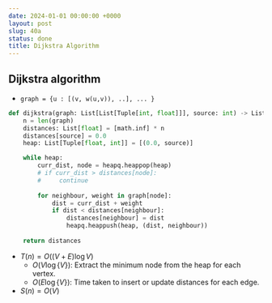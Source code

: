 ```yaml
---
date: 2024-01-01 00:00:00 +0000
layout: post
slug: 40a
status: done
title: Dijkstra Algorithm
---
```


## Dijkstra algorithm

- `graph = {u : [(v, w(u,v)), ..], ... }`
```python
def dijkstra(graph: List[List[Tuple[int, float]]], source: int) -> List[float]:
    n = len(graph)
    distances: List[float] = [math.inf] * n
    distances[source] = 0.0
    heap: List[Tuple[float, int]] = [(0.0, source)]

    while heap:
        curr_dist, node = heapq.heappop(heap)
        # if curr_dist > distances[node]:
        #     continue
        
        for neighbour, weight in graph[node]:
            dist = curr_dist + weight
            if dist < distances[neighbour]:
                distances[neighbour] = dist
                heapq.heappush(heap, (dist, neighbour))
    
    return distances
```
- $T(n) = O( (V+E) \log V)$
    - $O(V \log\{V\})$: Extract the minimum node from the heap for each vertex.
    - $O(E \log\{V\})$: Time taken to insert or update distances for each edge.    
- $S(n) = O(V)$
